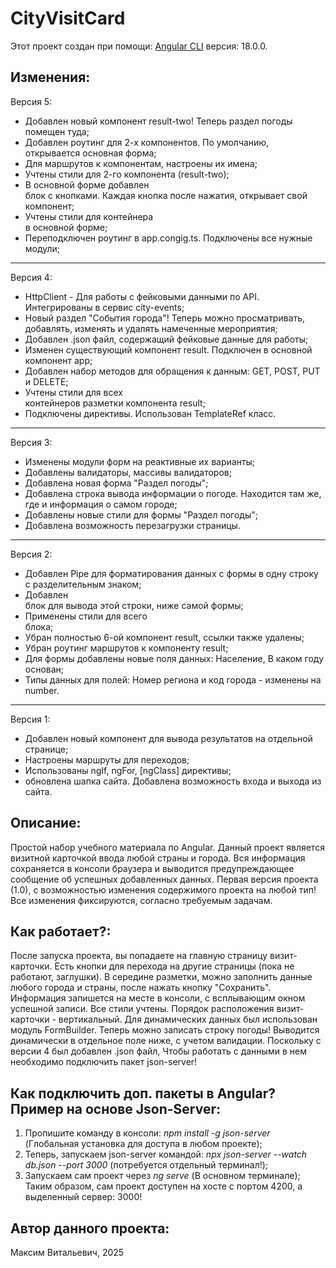 # CityVisitCard

Этот проект создан при помощи: [Angular CLI](https://github.com/angular/angular-cli) версия: 18.0.0.

## Изменения:

Версия 5:
* Добавлен новый компонент result-two! Теперь раздел погоды помещен туда;
* Добавлен роутинг для 2-х компонентов. По умолчанию, открывается основная форма;
* Для маршрутов к компонентам, настроены их имена;
* Учтены стили для 2-го компонента (result-two);
* В основной форме добавлен <div> блок с кнопками. Каждая кнопка после нажатия, открывает свой компонент;
* Учтены стили для контейнера <div> в основной форме;
* Переподключен роутинг в app.congig.ts. Подключены все нужные модули;
-------------------------------------------------------------------------
Версия 4:
* HttpClient - Для работы с фейковыми данными по API. Интегрированы в сервис city-events;
* Новый раздел "События города"! Теперь можно просматривать, добавлять, изменять и удалять намеченные мероприятия;
* Добавлен .json файл, содержащий фейковые данные для работы;
* Изменен существующий компонент result. Подключен в основной компонент app;
* Добавлен набор методов для обращения к данным: GET, POST, PUT и DELETE;
* Учтены стили для всех <div> контейнеров разметки компонента result;
* Подключены директивы. Использован TemplateRef класс.
-------------------------------------------------------------------------
Версия 3:
* Изменены модули форм на реактивные их варианты;
* Добавлены валидаторы, массивы валидаторов;
* Добавлена новая форма "Раздел погоды";
* Добавлена строка вывода информации о погоде. Находится там же, где и информация о самом городе;
* Добавлены новые стили для формы "Раздел погоды";
* Добавлена возможность перезагрузки страницы.
-------------------------------------------------------------------------
Версия 2:
* Добавлен Pipe для форматирования данных с формы в одну строку с разделительным знаком;
* Добавлен <div> блок для вывода этой строки, ниже самой формы;
* Применены стили для всего <div> блока;
* Убран полностью 6-ой компонент result, ссылки также удалены;
* Убран роутинг маршрутов к компоненту result;
* Для формы добавлены новые поля данных: Население, В каком году основан;
* Типы данных для полей: Номер региона и код города - изменены на number.
-------------------------------------------------------------------------
Версия 1:
* Добавлен новый компонент для вывода результатов на отдельной странице;
* Настроены маршруты для переходов;
* Использованы ngIf, ngFor, [ngClass] директивы;
* обновлена шапка сайта. Добавлена возможность входа и выхода из сайта.

## Описание:

Простой набор учебного материала по Angular. Данный проект является визитной карточкой ввода любой страны и города. Вся информация сохраняется в консоли браузера и выводится предупреждающее сообщение об успешных добавленных данных. Первая версия проекта (1.0), с возможностью изменения содержимого проекта на любой тип! Все изменения фиксируются, согласно требуемым задачам.

## Как работает?:

После запуска проекта, вы попадаете на главную страницу визит-карточки. Есть кнопки для перехода на другие страницы (пока не работают, заглушки). В середине разметки, можно заполнить данные любого города и страны, после нажать кнопку "Сохранить". Информация запишется на месте в консоли, с всплывающим окном успешной записи. Все стили учтены. Порядок расположения визит-карточки - вертикальный.  Для динамических данных был использован модуль FormBuilder. Теперь можно записать строку погоды! Выводится динамически в отдельное поле ниже, с учетом валидации.
Поскольку с версии 4 был добавлен .json файл, Чтобы работать с данными в нем необходимо подключить пакет json-server!

## Как подключить доп. пакеты в Angular? Пример на основе Json-Server:
1. Пропишите команду в консоли: *npm install -g json-server* (Глобальная установка для доступа в любом проекте);
2. Теперь, запускаем json-server командой: *npx json-server --watch db.json --port 3000* (потребуется отдельный терминал!);
3. Запускаем сам проект через *ng serve* (В основном терминале);
Таким образом, сам проект доступен на хосте с портом 4200, а выделенный сервер: 3000!

## Автор данного проекта:
Максим Витальевич, 2025







